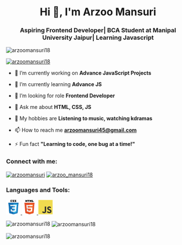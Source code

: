 <h1 align="center">Hi 👋, I'm Arzoo Mansuri</h1>
<h3 align="center">Aspiring Frontend Developer| BCA Student at Manipal University Jaipur| Learning Javascript</h3>

<p align="left"> <img src="https://komarev.com/ghpvc/?username=arzoomansuri18&label=Profile%20views&color=0e75b6&style=flat" alt="arzoomansuri18" /> </p>

<p align="left"> <a href="https://github.com/ryo-ma/github-profile-trophy"><img src="https://github-profile-trophy.vercel.app/?username=arzoomansuri18" alt="arzoomansuri18" /></a> </p>

- 🔭 I’m currently working on **Advance JavaScript Projects**

- 🌱 I’m currently learning **Advance JS**

- 👯 I’m looking for role **Frontend Developer**

- 🤝 Ask me about **HTML, CSS, JS**

- 💬 My hobbies are **Listening to music, watching kdramas**

- 📫 How to reach me **arzoomansuri45@gmail.com**

- ⚡ Fun fact **"Learning to code, one bug at a time!"**

<h3 align="left">Connect with me:</h3>
<p align="left">
<a href="https://linkedin.com/in/arzoomansuri" target="blank"><img align="center" src="https://raw.githubusercontent.com/rahuldkjain/github-profile-readme-generator/master/src/images/icons/Social/linked-in-alt.svg" alt="arzoomansuri" height="30" width="40" /></a>
<a href="https://www.leetcode.com/arzoo_mansuri18" target="blank"><img align="center" src="https://raw.githubusercontent.com/rahuldkjain/github-profile-readme-generator/master/src/images/icons/Social/leet-code.svg" alt="arzoo_mansuri18" height="30" width="40" /></a>
</p>

<h3 align="left">Languages and Tools:</h3>
<p align="left"> <a href="https://www.w3schools.com/css/" target="_blank" rel="noreferrer"> <img src="https://raw.githubusercontent.com/devicons/devicon/master/icons/css3/css3-original-wordmark.svg" alt="css3" width="40" height="40"/> </a> <a href="https://www.w3.org/html/" target="_blank" rel="noreferrer"> <img src="https://raw.githubusercontent.com/devicons/devicon/master/icons/html5/html5-original-wordmark.svg" alt="html5" width="40" height="40"/> </a> <a href="https://developer.mozilla.org/en-US/docs/Web/JavaScript" target="_blank" rel="noreferrer"> <img src="https://raw.githubusercontent.com/devicons/devicon/master/icons/javascript/javascript-original.svg" alt="javascript" width="40" height="40"/> </a> </p>

<p><img align="left" src="https://github-readme-stats.vercel.app/api/top-langs?username=arzoomansuri18&show_icons=true&locale=en&layout=compact" alt="arzoomansuri18" /></p>

<p>&nbsp;<img align="center" src="https://github-readme-stats.vercel.app/api?username=arzoomansuri18&show_icons=true&locale=en" alt="arzoomansuri18" /></p>

<p><img align="center" src="https://github-readme-streak-stats.herokuapp.com/?user=arzoomansuri18&" alt="arzoomansuri18" /></p>

